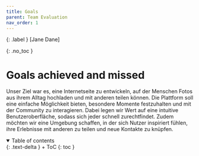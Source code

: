 ```yaml
---
title: Goals
parent: Team Evaluation
nav_order: 1
---
```


{: .label }
[Jane Dane]

{: .no_toc }
# Goals achieved and missed

Unser Ziel war es, eine Internetseite zu entwickeln, auf der Menschen Fotos aus ihrem Alltag hochladen und mit anderen teilen können. Die Plattform soll eine einfache Möglichkeit bieten, besondere Momente festzuhalten und mit der Community zu interagieren. Dabei legen wir Wert auf eine intuitive Benutzeroberfläche, sodass sich jeder schnell zurechtfindet. Zudem möchten wir eine Umgebung schaffen, in der sich Nutzer inspiriert fühlen, ihre Erlebnisse mit anderen zu teilen und neue Kontakte zu knüpfen.

<details open markdown="block">
{: .text-delta }
<summary>Table of contents</summary>
+ ToC
{: toc }
</details>
